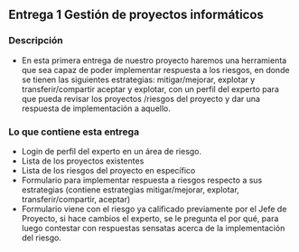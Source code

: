 ## Entrega 1 Gestión de proyectos informáticos
### Descripción 
- En esta primera entrega de nuestro proyecto haremos una herramienta que sea capaz de poder implementar respuesta a los riesgos, en donde se tienen las siguientes estrategias: mitigar/mejorar, explotar y transferir/compartir aceptar y explotar, con un perfil del experto para que pueda revisar los proyectos /riesgos del proyecto y dar una respuesta de implementación a aquello.
### Lo que contiene esta entrega
- Login de perfil del experto en un área de riesgo.
- Lista de los proyectos existentes
- Lista de los riesgos del proyecto en específico
- Formulario para implementar respuesta a riesgos respecto a sus estrategias (contiene estrategias mitigar/mejorar, explotar, transferir/compartir, aceptar)
- Formulario viene con el riesgo ya calificado previamente por el Jefe de Proyecto, si hace cambios el experto, se le pregunta el por qué, para luego contestar con respuestas sensatas acerca de la implementación del riesgo.


